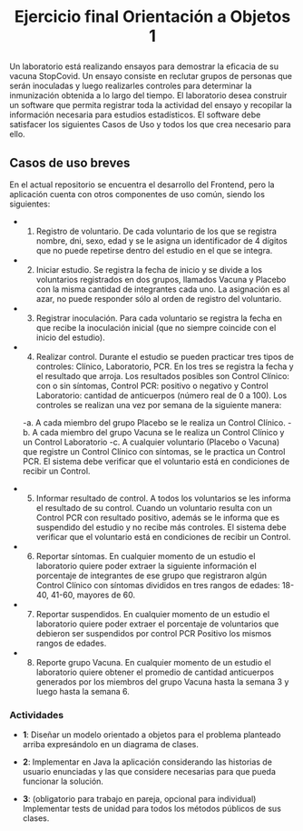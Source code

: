 #
# <p align="center">Ejercicio final Orientación a Objetos 1</p>

Un laboratorio está realizando ensayos para demostrar la eficacia de su vacuna StopCovid. Un
ensayo consiste en reclutar grupos de personas que serán inoculadas y luego realizarles controles
para determinar la inmunización obtenida a lo largo del tiempo. El laboratorio desea construir un
software que permita registrar toda la actividad del ensayo y recopilar la información necesaria
para estudios estadísticos.
El software debe satisfacer los siguientes Casos de Uso y todos los que crea necesario para ello.



## Casos de uso breves

En el actual repositorio se encuentra el desarrollo del Frontend, pero la aplicación cuenta con otros componentes de uso común, siendo los siguientes:

- 1. Registro de voluntario. De cada voluntario de los que se registra nombre, dni, sexo, edad y
     se le asigna un identificador de 4 dígitos que no puede repetirse dentro del estudio en el
     que se integra.


- 2. Iniciar estudio. Se registra la fecha de inicio y se divide a los voluntarios registrados en dos
     grupos, llamados Vacuna y Placebo con la misma cantidad de integrantes cada uno. La
     asignación es al azar, no puede responder sólo al orden de registro del voluntario.

- 3. Registrar inoculación. Para cada voluntario se registra la fecha en que recibe la
     inoculación inicial (que no siempre coincide con el inicio del estudio).

- 4. Realizar control. Durante el estudio se pueden practicar tres tipos de controles: Clínico, Laboratorio, PCR. En los tres se registra la fecha y el resultado que arroja. Los resultados posibles son Control Clínico: con o sin síntomas, Control PCR: positivo o negativo y Control Laboratorio: cantidad de anticuerpos (número real de 0 a 100). Los controles se realizan una vez por semana de la siguiente manera:

  -a. A cada miembro del grupo Placebo se le realiza un Control Clínico.
  -b. A cada miembro del grupo Vacuna se le realiza un Control Clínico y un Control Laboratorio
  -c. A cualquier voluntario (Placebo o Vacuna) que registre un Control Clínico con síntomas, se le practica un Control PCR. El sistema debe verificar que el voluntario está en condiciones de recibir un Control.


- 5. Informar resultado de control. A todos los voluntarios se les informa el resultado de su
     control. Cuando un voluntario resulta con un Control PCR con resultado positivo, además
     se le informa que es suspendido del estudio y no recibe más controles. El sistema debe
     verificar que el voluntario está en condiciones de recibir un Control.

- 6. Reportar síntomas. En cualquier momento de un estudio el laboratorio quiere poder
     extraer la siguiente información el porcentaje de integrantes de ese grupo que registraron
     algún Control Clínico con síntomas divididos en tres rangos de edades: 18-40, 41-60,
     mayores de 60.

- 7. Reportar suspendidos. En cualquier momento de un estudio el laboratorio quiere poder
     extraer el porcentaje de voluntarios que debieron ser suspendidos por control PCR
     Positivo los mismos rangos de edades.

- 8. Reporte grupo Vacuna. En cualquier momento de un estudio el laboratorio quiere obtener
     el promedio de cantidad anticuerpos generados por los miembros del grupo Vacuna hasta
     la semana 3 y luego hasta la semana 6.


### Actividades

- **1**:  Diseñar un modelo orientado a objetos para el problema planteado arriba expresándolo en un diagrama de clases.

- **2**: Implementar en Java la aplicación considerando las historias de usuario enunciadas y las que considere necesarias para que pueda funcionar la solución.

- **3**:  (obligatorio para trabajo en pareja, opcional para individual) Implementar tests de unidad para todos los métodos públicos de sus clases.